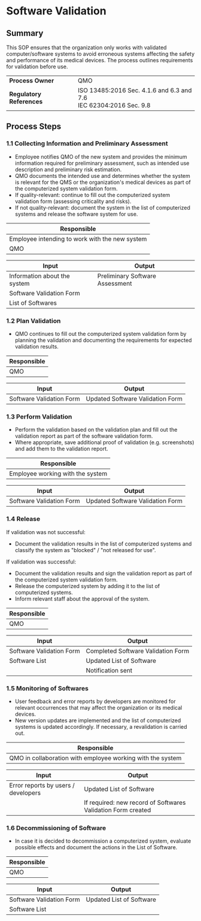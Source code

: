 <!--
Copyright (C) 2022 Radiotherapy AI Holdings Pty Ltd
Copyright (C) 2021-2022 OpenRegulatory (OpenReg GmbH)
This work is licensed under the Creative Commons Attribution 4.0 International
License. <http://creativecommons.org/licenses/by/4.0/>.

Original work by OpenRegulatory available at
<https://github.com/openregulatory/templates>
-->

# Software Validation

## Summary

This SOP ensures that the organization only works with validated computer/software systems to avoid erroneous
systems affecting the safety and performance of its medical devices. The process outlines requirements for
validation before use.

|                           |                                                                      |
| ------------------------- | -------------------------------------------------------------------- |
| **Process Owner**         | QMO                                                                  |
| **Regulatory References** | ISO 13485:2016 Sec. 4.1.6 and 6.3 and 7.6<br>IEC 62304:2016 Sec. 9.8 |

## Process Steps

### 1.1 Collecting Information and Preliminary Assessment

- Employee notifies QMO of the new system and provides the minimum information required for preliminary
  assessment, such as intended use description and preliminary risk estimation.
- QMO documents the intended use and determines whether the system is relevant for the QMS or the
  organization's medical devices as part of the computerized system validation form.
- If quality-relevant: continue to fill out the computerized system validation form (assessing criticality
  and risks).
- If not quality-relevant: document the system in the list of computerized systems and release the software
  system for use.

| Responsible                                    |
| ---------------------------------------------- |
| Employee intending to work with the new system |
| QMO                                            |

| Input                        | Output                          |
| ---------------------------- | ------------------------------- |
| Information about the system | Preliminary Software Assessment |
| Software Validation Form     |                                 |
| List of Softwares            |                                 |

### 1.2 Plan Validation

- QMO continues to fill out the computerized system validation form by planning the validation and
  documenting the requirements for expected validation results.

| Responsible |
| ----------- |
| QMO         |

| Input                    | Output                           |
| ------------------------ | -------------------------------- |
| Software Validation Form | Updated Software Validation Form |

### 1.3 Perform Validation

- Perform the validation based on the validation plan and fill out the validation report as part of the
  software validation form.
- Where appropriate, save additional proof of validation (e.g. screenshots) and add them to the validation
  report.

| Responsible                      |
| -------------------------------- |
| Employee working with the system |

| Input                    | Output                           |
| ------------------------ | -------------------------------- |
| Software Validation Form | Updated Software Validation Form |

### 1.4 Release

If validation was not successful:

- Document the validation results in the list of computerized systems and classify the system as "blocked" /
  "not released for use".

If validation was successful:

- Document the validation results and sign the validation report as part of the computerized system
  validation form.
- Release the computerized system by adding it to the list of computerized systems.
- Inform relevant staff about the approval of the system.

| Responsible |
| ----------- |
| QMO         |

| Input                    | Output                             |
| ------------------------ | ---------------------------------- |
| Software Validation Form | Completed Software Validation Form |
| Software List            | Updated List of Software           |
|                          | Notification sent                  |

### 1.5 Monitoring of Softwares

- User feedback and error reports by developers are monitored for relevant occurrences that may affect the
  organization or its medical devices.
- New version updates are implemented and the list of computerized systems is updated accordingly. If
  necessary, a revalidation is carried out.

| Responsible                                                |
| ---------------------------------------------------------- |
| QMO in collaboration with employee working with the system |

| Input                               | Output                                                       |
| ----------------------------------- | ------------------------------------------------------------ |
| Error reports by users / developers | Updated List of Software                                     |
|                                     | If required: new record of Softwares Validation Form created |

### 1.6 Decommissioning of Software

- In case it is decided to decommission a computerized system, evaluate possible effects and document the
  actions in the List of Software.

| Responsible |
| ----------- |
| QMO         |

| Input                    | Output                   |
| ------------------------ | ------------------------ |
| Software Validation Form | Updated List of Software |
| Software List            |                          |
